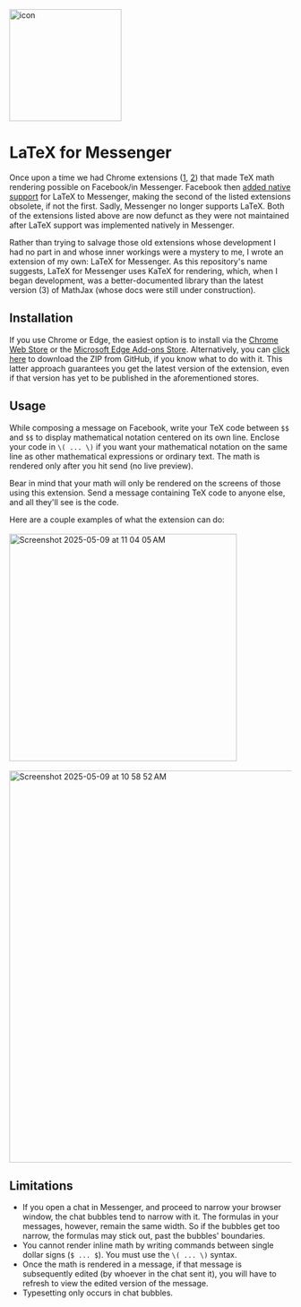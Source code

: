 <img width="200" height="200" alt="icon" src="https://github.com/user-attachments/assets/43eb6de2-4f7b-4548-9e40-563b33f51f90" />

# LaTeX for Messenger

Once upon a time we had Chrome extensions ([1](https://github.com/MALLER-LAGOON/latex-for-facebook), 
[2](https://github.com/dshynkev/messenger-latex)) that made TeX math rendering possible on Facebook/in Messenger. 
Facebook then [added native support](https://thenextweb.com/news/facebook-messenger-lets-you-write-basic-mathematical-formulae-in-latex)
for LaTeX to Messenger, making the second of the listed extensions obsolete, if not the first. Sadly, Messenger no longer supports LaTeX. Both of the extensions listed above are now defunct as they were not maintained after LaTeX support was implemented natively in Messenger.

Rather than trying to salvage those old extensions whose development I had no part in and whose inner workings were a mystery to me, I wrote an extension of my own: LaTeX for Messenger. As this repository's name suggests, LaTeX for Messenger uses KaTeX for rendering, which, when I began development, was a better-documented library than the latest version (3) of MathJax (whose docs were still under construction).

## Installation

If you use Chrome or Edge, the easiest option is to install via the [Chrome Web Store](https://chromewebstore.google.com/detail/latex-for-messenger/jjfbdmhcinjhlnhcajhdeiaaofkdconk) or the [Microsoft Edge Add-ons Store](https://microsoftedge.microsoft.com/addons/detail/latex-for-messenger/fgbbmlmmanaeinndjkfkplniaclajcgk). Alternatively, you can [click here](https://github.com/brbavar/katex-for-messenger-web/archive/refs/heads/main.zip) to download the ZIP from GitHub, if you know what to do with it. This latter approach guarantees you get the latest version of the extension, even if that version has yet to be published in the aforementioned stores.

## Usage

While composing a message on Facebook, write your TeX code between `$$` and `$$` to display mathematical notation centered on its own line. Enclose your code in `\( ... \)` if you want your mathematical notation on the same line as other mathematical expressions or ordinary text. The math is rendered only after you hit send (no live preview).

Bear in mind that your math will only be rendered on the screens of those using this extension. Send a message containing TeX code to anyone else, and all they'll see is the code.

Here are a couple examples of what the extension can do:
<br><br>
<img width="406" alt="Screenshot 2025-05-09 at 11 04 05 AM" src="https://github.com/user-attachments/assets/fb4f73f3-ae23-4db6-964e-f446dec84898" />
<br><br>
<img width="700" alt="Screenshot 2025-05-09 at 10 58 52 AM" src="https://github.com/user-attachments/assets/e48fc90d-3bea-4c88-bc1a-1ff3721811fe" />

## Limitations

- If you open a chat in Messenger, and proceed to narrow your browser window, the chat bubbles tend to narrow with it. The formulas in your messages, however, remain the same width. So if the bubbles get too narrow, the formulas may stick out, past the bubbles' boundaries.
- You cannot render inline math by writing commands between single dollar signs (`$ ... $`). You must use the `\( ... \)` syntax.
- Once the math is rendered in a message, if that message is subsequently edited (by whoever in the chat sent it), you will have to refresh to view the edited version of the message.
- Typesetting only occurs in chat bubbles.
